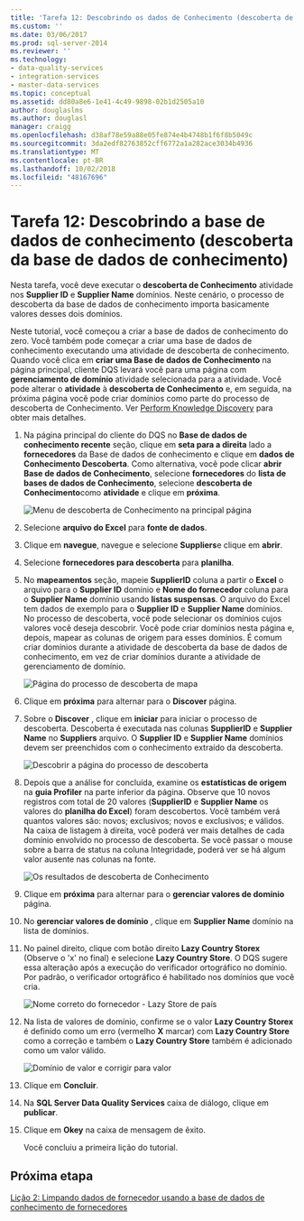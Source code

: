 ```yaml
---
title: 'Tarefa 12: Descobrindo os dados de Conhecimento (descoberta de Conhecimento) | Microsoft Docs'
ms.custom: ''
ms.date: 03/06/2017
ms.prod: sql-server-2014
ms.reviewer: ''
ms.technology:
- data-quality-services
- integration-services
- master-data-services
ms.topic: conceptual
ms.assetid: dd80a8e6-1e41-4c49-9898-02b1d2505a10
author: douglaslms
ms.author: douglasl
manager: craigg
ms.openlocfilehash: d38af78e59a88e05fe874e4b4748b1f6f8b5049c
ms.sourcegitcommit: 3da2edf82763852cff6772a1a282ace3034b4936
ms.translationtype: MT
ms.contentlocale: pt-BR
ms.lasthandoff: 10/02/2018
ms.locfileid: "48167696"
---
```

# <a name="task-12-discovering-knowledge-knowledge-discovery"></a>Tarefa 12: Descobrindo a base de dados de conhecimento (descoberta da base de dados de conhecimento)
  Nesta tarefa, você deve executar o **descoberta de Conhecimento** atividade nos **Supplier ID** e **Supplier Name** domínios. Neste cenário, o processo de descoberta da base de dados de conhecimento importa basicamente valores desses dois domínios.  
  
 Neste tutorial, você começou a criar a base de dados de conhecimento do zero. Você também pode começar a criar uma base de dados de conhecimento executando uma atividade de descoberta de conhecimento. Quando você clica em **criar uma Base de dados de Conhecimento** na página principal, cliente DQS levará você para uma página com **gerenciamento de domínio** atividade selecionada para a atividade. Você pode alterar o **atividade** à **descoberta de Conhecimento** e, em seguida, na próxima página você pode criar domínios como parte do processo de descoberta de Conhecimento. Ver [Perform Knowledge Discovery](http://msdn.microsoft.com/library/hh510398.aspx) para obter mais detalhes.  
  
1.  Na página principal do cliente do DQS no **Base de dados de conhecimento recente** seção, clique em **seta para a direita** lado a **fornecedores** da Base de dados de conhecimento e clique em **dados de Conhecimento Descoberta**. Como alternativa, você pode clicar **abrir Base de dados de Conhecimento**, selecione **fornecedores** do **lista de bases de dados de Conhecimento**, selecione **descoberta de Conhecimento**como **atividade** e clique em **próxima**.  
  
     ![Menu de descoberta de Conhecimento na principal página](../../2014/tutorials/media/et-discoveringknowledge-01.jpg "Menu de descoberta de Conhecimento na principal página")  
  
2.  Selecione **arquivo do Excel** para **fonte de dados**.  
  
3.  Clique em **navegue**, navegue e selecione **Suppliers**e clique em **abrir**.  
  
4.  Selecione **fornecedores para descoberta** para **planilha**.  
  
5.  No **mapeamentos** seção, mapeie **SupplierID** coluna a partir o **Excel** o arquivo para o **Supplier ID** domínio e  **Nome do fornecedor** coluna para o **Supplier Name** domínio usando **listas suspensas**. O arquivo do Excel tem dados de exemplo para o **Supplier ID** e **Supplier Name** domínios. No processo de descoberta, você pode selecionar os domínios cujos valores você deseja descobrir. Você pode criar domínios nesta página e, depois, mapear as colunas de origem para esses domínios. É comum criar domínios durante a atividade de descoberta da base de dados de conhecimento, em vez de criar domínios durante a atividade de gerenciamento de domínio.  
  
     ![Página do processo de descoberta de mapa](../../2014/tutorials/media/et-discoveringknowledge-02.jpg "mapear a página do processo de descoberta")  
  
6.  Clique em **próxima** para alternar para o **Discover** página.  
  
7.  Sobre o **Discover** , clique em **iniciar** para iniciar o processo de descoberta. Descoberta é executada nas colunas **SupplierID** e **Supplier Name** no **Suppliers** arquivo. O **Supplier ID** e **Supplier Name** domínios devem ser preenchidos com o conhecimento extraído da descoberta.  
  
     ![Descobrir a página do processo de descoberta](../../2014/tutorials/media/et-discoveringknowledge-03.jpg "descobrir a página do processo de descoberta")  
  
8.  Depois que a análise for concluída, examine os **estatísticas de origem** na **guia Profiler** na parte inferior da página. Observe que 10 novos registros com total de 20 valores (**SupplierID** e **Supplier Name** os valores do **planilha do Excel**) foram descobertos. Você também verá quantos valores são: novos; exclusivos; novos e exclusivos; e válidos. Na caixa de listagem à direita, você poderá ver mais detalhes de cada domínio envolvido no processo de descoberta. Se você passar o mouse sobre a barra de status na coluna Integridade, poderá ver se há algum valor ausente nas colunas na fonte.  
  
     ![Os resultados de descoberta de Conhecimento](../../2014/tutorials/media/et-discoveringknowledge-04.jpg "os resultados de descoberta de Conhecimento")  
  
9. Clique em **próxima** para alternar para o **gerenciar valores de domínio** página.  
  
10. No **gerenciar valores de domínio** , clique em **Supplier Name** domínio na lista de domínios.  
  
11. No painel direito, clique com botão direito **Lazy Country Storex** (Observe o 'x' no final) e selecione **Lazy Country Store**. O DQS sugere essa alteração após a execução do verificador ortográfico no domínio. Por padrão, o verificador ortográfico é habilitado nos domínios que você cria.  
  
     ![Nome correto do fornecedor - Lazy Store de país](../../2014/tutorials/media/et-discoveringknowledge-05.jpg "nome correto do fornecedor - Lazy Store do país")  
  
12. Na lista de valores de domínio, confirme se o valor **Lazy Country Storex** é definido como um erro (vermelho **X** marcar) com **Lazy Country Store** como a correção e também o **Lazy Country Store** também é adicionado como um valor válido.  
  
     ![Domínio de valor e corrigir para valor](../../2014/tutorials/media/et-discoveringknowledge-06.jpg "domínio valor e corrigir para valor")  
  
13. Clique em **Concluir**.  
  
14. Na **SQL Server Data Quality Services** caixa de diálogo, clique em **publicar**.  
  
15. Clique em **Okey** na caixa de mensagem de êxito.  
  
     Você concluiu a primeira lição do tutorial.  
  
## <a name="next-step"></a>Próxima etapa  
 [Lição 2: Limpando dados de fornecedor usando a base de dados de conhecimento de fornecedores](../../2014/tutorials/lesson-2-cleansing-supplier-data-using-the-suppliers-knowledge-base.md)  
  
  
